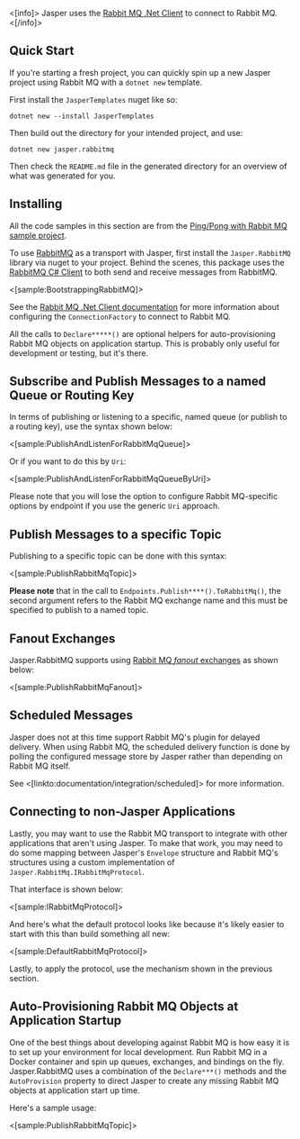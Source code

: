 <!--title:RabbitMQ Transport-->

<[info]>
Jasper uses the [Rabbit MQ .Net Client](https://www.rabbitmq.com/dotnet.html) to connect to Rabbit MQ. 
<[/info]>

## Quick Start

If you're starting a fresh project, you can quickly spin up a new Jasper project using Rabbit MQ with a `dotnet new` template. 

First install the `JasperTemplates` nuget like so:

```
dotnet new --install JasperTemplates
```

Then build out the directory for your intended project, and use:

```
dotnet new jasper.rabbitmq
```

Then check the `README.md` file in the generated directory for an overview of what was generated for you.

## Installing

All the code samples in this section are from the [Ping/Pong with Rabbit MQ sample project](https://github.com/JasperFx/JasperSamples/tree/master/PingPongWithRabbitMQ).

To use [RabbitMQ](http://www.rabbitmq.com/) as a transport with Jasper, first install the `Jasper.RabbitMQ` library via nuget to your project. Behind the scenes, this package uses the [RabbitMQ C# Client](https://www.rabbitmq.com/dotnet.html) to both send and receive messages from RabbitMQ.

<[sample:BootstrappingRabbitMQ]>

See the [Rabbit MQ .Net Client documentation](https://www.rabbitmq.com/dotnet-api-guide.html#connecting) for more information about configuring the `ConnectionFactory` to connect to Rabbit MQ.

All the calls to `Declare*****()` are optional helpers for auto-provisioning Rabbit MQ objects on application startup. This is probably only useful for development or testing, but it's there.


## Subscribe and Publish Messages to a named Queue or Routing Key

In terms of publishing or listening to a specific, named queue (or publish to a routing key), use the syntax shown below:

<[sample:PublishAndListenForRabbitMqQueue]>

Or if you want to do this by `Uri`:

<[sample:PublishAndListenForRabbitMqQueueByUri]>

Please note that you will lose the option to configure Rabbit MQ-specific options by endpoint if you use the generic
`Uri` approach.

## Publish Messages to a specific Topic

Publishing to a specific topic can be done with this syntax:

<[sample:PublishRabbitMqTopic]>

**Please note** that in the call to `Endpoints.Publish****().ToRabbitMq()`, the second argument refers to the Rabbit MQ exchange name
and this must be specified to publish to a named topic.

## Fanout Exchanges

Jasper.RabbitMQ supports using [Rabbit MQ *fanout* exchanges](https://www.tutlane.com/tutorial/rabbitmq/csharp-rabbitmq-fanout-exchange) as shown below:

<[sample:PublishRabbitMqFanout]>

## Scheduled Messages

Jasper does not at this time support Rabbit MQ's plugin for delayed delivery. When using Rabbit MQ, the scheduled delivery function is done by polling the
configured message store by Jasper rather than depending on Rabbit MQ itself.

See <[linkto:documentation/integration/scheduled]> for more information.


## Connecting to non-Jasper Applications

Lastly, you may want to use the Rabbit MQ transport to integrate with other applications that aren't using Jasper. To make that work, you may need to do some
mapping between Jasper's `Envelope` structure and Rabbit MQ's structures using a custom implementation of `Jasper.RabbitMq.IRabbitMqProtocol`.

That interface is shown below:

<[sample:IRabbitMqProtocol]>

And here's what the default protocol looks like because it's likely easier to start with this than build something all new:

<[sample:DefaultRabbitMqProtocol]>

Lastly, to apply the protocol, use the mechanism shown in the previous section.


## Auto-Provisioning Rabbit MQ Objects at Application Startup

One of the best things about developing against Rabbit MQ is how easy it is to set up your environment for local development. Run Rabbit MQ in a Docker container and spin up queues, exchanges, and bindings on the fly. Jasper.RabbitMQ uses a combination of the `Declare***()` methods and the `AutoProvision` property to direct Jasper to create any missing Rabbit MQ objects at application start up time.

Here's a sample usage:

<[sample:PublishRabbitMqTopic]>






